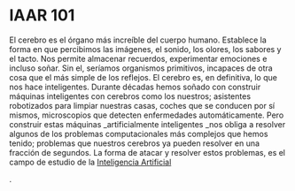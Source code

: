 # IAAR 101

El cerebro es el órgano más increíble del cuerpo humano. Establece la forma en que percibimos las imágenes, el sonido, los olores, los sabores y el tacto. Nos permite almacenar recuerdos, experimentar emociones e incluso soñar. Sin el, seríamos organismos primitivos, incapaces de otra cosa que el más simple de los reflejos. El cerebro es, en definitiva, lo que nos hace inteligentes. Durante décadas hemos soñado con construir máquinas inteligentes con cerebros como los nuestros; asistentes robotizados para limpiar nuestras casas, coches que se conducen por sí mismos, microscopios que detecten enfermedades automáticamente. Pero construir estas máquinas _artificialmente inteligentes _nos obliga a resolver algunos de los problemas computacionales más complejos que hemos tenido; problemas que nuestros cerebros ya pueden resolver en una fracción de segundos. La forma de atacar y resolver estos problemas, es el campo de estudio de la [Inteligencia Artificial](https://es.wikipedia.org/wiki/Inteligencia_artificial)

.

